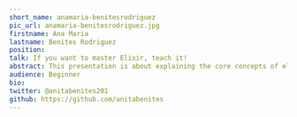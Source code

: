 ```yaml
---
short_name: anamaria-benitesrodriguez
pic_url: anamaria-benitesrodriguez.jpg
firstname: Ana Maria
lastname: Benites Rodriguez
position:
talk: If you want to master Elixir, teach it!
abstract: This presentation is about explaining the core concepts of elixir (functional?, immutability, pattern matching, pipelines, concurrency) in a simple way through examples and sharing the resources that helped me. I am an advocate for diversity and inclusion for women and underrepresented groups in tech and I believe that knowledge sharing, mentoring and teaching is one of the best ways to growth as an engineer, develop leadership skills and promote more inclusion and diversity within the industry.
audience: Beginner
bio: 
twitter: @anitabenites201
github: https://github.com/anitabenites
---
```


